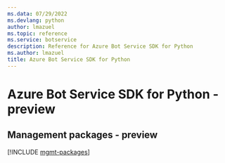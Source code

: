 ```yaml
---
ms.data: 07/29/2022
ms.devlang: python
author: lmazuel
ms.topic: reference
ms.service: botservice
description: Reference for Azure Bot Service SDK for Python
ms.author: lmazuel
title: Azure Bot Service SDK for Python
---
```

# Azure Bot Service SDK for Python - preview

## Management packages - preview
[!INCLUDE [mgmt-packages](bot-service-mgmt-index.md)]